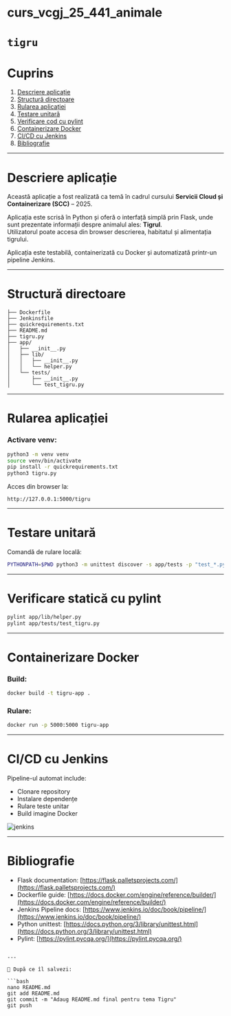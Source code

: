# curs_vcgj_25_441_animale

# `tigru`

# Cuprins

1. [Descriere aplicație](#descriere-aplicație)
2. [Structură directoare](#structură-directoare)
3. [Rularea aplicației](#rularea-aplicației)
4. [Testare unitară](#testare-unitară)
5. [Verificare cod cu pylint](#verificare-statică-cu-pylint)
6. [Containerizare Docker](#containerizare-docker)
7. [CI/CD cu Jenkins](#cicd-cu-jenkins)
8. [Bibliografie](#bibliografie)

---

# Descriere aplicație

Această aplicație a fost realizată ca temă în cadrul cursului **Servicii Cloud și Containerizare (SCC)** – 2025.

Aplicația este scrisă în Python și oferă o interfață simplă prin Flask, unde sunt prezentate informații despre animalul ales: **Tigrul**.  
Utilizatorul poate accesa din browser descrierea, habitatul și alimentația tigrului.

Aplicația este testabilă, containerizată cu Docker și automatizată printr-un pipeline Jenkins.

---

# Structură directoare

```text
├── Dockerfile
├── Jenkinsfile
├── quickrequirements.txt
├── README.md
├── tigru.py
├── app/
│   ├── __init__.py
│   ├── lib/
│   │   ├── __init__.py
│   │   └── helper.py
│   └── tests/
│       ├── __init__.py
│       └── test_tigru.py
````

---

# Rularea aplicației

### Activare venv:

```bash
python3 -m venv venv
source venv/bin/activate
pip install -r quickrequirements.txt
python3 tigru.py
```

Acces din browser la:

```
http://127.0.0.1:5000/tigru
```

---

# Testare unitară

Comandă de rulare locală:

```bash
PYTHONPATH=$PWD python3 -m unittest discover -s app/tests -p "test_*.py"
```

---

# Verificare statică cu pylint

```bash
pylint app/lib/helper.py
pylint app/tests/test_tigru.py
```

---

# Containerizare Docker

### Build:

```bash
docker build -t tigru-app .
```

### Rulare:

```bash
docker run -p 5000:5000 tigru-app
```

---

# CI/CD cu Jenkins

Pipeline-ul automat include:

* Clonare repository
* Instalare dependențe
* Rulare teste unitar
* Build imagine Docker

![jenkins](https://upload.wikimedia.org/wikipedia/commons/e/e9/Jenkins_logo.svg)

---

# Bibliografie

* Flask documentation: [https://flask.palletsprojects.com/](https://flask.palletsprojects.com/)
* Dockerfile guide: [https://docs.docker.com/engine/reference/builder/](https://docs.docker.com/engine/reference/builder/)
* Jenkins Pipeline docs: [https://www.jenkins.io/doc/book/pipeline/](https://www.jenkins.io/doc/book/pipeline/)
* Python unittest: [https://docs.python.org/3/library/unittest.html](https://docs.python.org/3/library/unittest.html)
* Pylint: [https://pylint.pycqa.org/](https://pylint.pycqa.org/)

````

---

📌 După ce îl salvezi:

```bash
nano README.md
git add README.md
git commit -m "Adaug README.md final pentru tema Tigru"
git push
````


